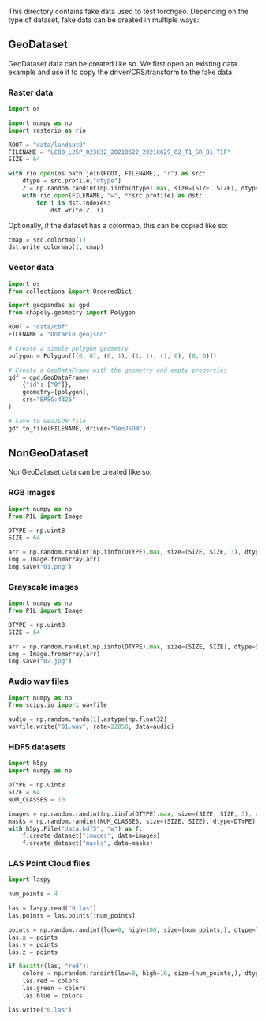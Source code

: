 This directory contains fake data used to test torchgeo. Depending on the type of dataset, fake data can be created in multiple ways:

## GeoDataset

GeoDataset data can be created like so. We first open an existing data example and use it to copy the driver/CRS/transform to the fake data.

### Raster data

```python
import os

import numpy as np
import rasterio as rio

ROOT = "data/landsat8"
FILENAME = "LC08_L2SP_023032_20210622_20210629_02_T1_SR_B1.TIF"
SIZE = 64

with rio.open(os.path.join(ROOT, FILENAME), "r") as src:
    dtype = src.profile["dtype"]
    Z = np.random.randint(np.iinfo(dtype).max, size=(SIZE, SIZE), dtype=dtype)
    with rio.open(FILENAME, "w", **src.profile) as dst:
        for i in dst.indexes:
            dst.write(Z, i)
```

Optionally, if the dataset has a colormap, this can be copied like so:

```python
cmap = src.colormap(1)
dst.write_colormap(1, cmap)
```

### Vector data

```python
import os
from collections import OrderedDict

import geopandas as gpd
from shapely.geometry import Polygon

ROOT = "data/cbf"
FILENAME = "Ontario.geojson"

# Create a simple polygon geometry
polygon = Polygon([(0, 0), (0, 1), (1, 1), (1, 0), (0, 0)])

# Create a GeoDataFrame with the geometry and empty properties
gdf = gpd.GeoDataFrame(
    {"id": ["0"]},
    geometry=[polygon],
    crs="EPSG:4326"
)

# Save to GeoJSON file
gdf.to_file(FILENAME, driver="GeoJSON")
```

## NonGeoDataset

NonGeoDataset data can be created like so.

### RGB images

```python
import numpy as np
from PIL import Image

DTYPE = np.uint8
SIZE = 64

arr = np.random.randint(np.iinfo(DTYPE).max, size=(SIZE, SIZE, 3), dtype=DTYPE)
img = Image.fromarray(arr)
img.save("01.png")
```

### Grayscale images

```python
import numpy as np
from PIL import Image

DTYPE = np.uint8
SIZE = 64

arr = np.random.randint(np.iinfo(DTYPE).max, size=(SIZE, SIZE), dtype=DTYPE)
img = Image.fromarray(arr)
img.save("02.jpg")
```

### Audio wav files

```python
import numpy as np
from scipy.io import wavfile

audio = np.random.randn(1).astype(np.float32)
wavfile.write("01.wav", rate=22050, data=audio)
```

### HDF5 datasets

```python
import h5py
import numpy as np

DTYPE = np.uint8
SIZE = 64
NUM_CLASSES = 10

images = np.random.randint(np.iinfo(DTYPE).max, size=(SIZE, SIZE, 3), dtype=DTYPE)
masks = np.random.randint(NUM_CLASSES, size=(SIZE, SIZE), dtype=DTYPE)
with h5py.File("data.hdf5", "w") as f:
    f.create_dataset("images", data=images)
    f.create_dataset("masks", data=masks)
```

### LAS Point Cloud files

```python
import laspy

num_points = 4

las = laspy.read("0.las")
las.points = las.points[:num_points]

points = np.random.randint(low=0, high=100, size=(num_points,), dtype=las.x.dtype)
las.x = points
las.y = points
las.z = points

if hasattr(las, "red"):
    colors = np.random.randint(low=0, high=10, size=(num_points,), dtype=las.red.dtype)
    las.red = colors
    las.green = colors
    las.blue = colors

las.write("0.las")
```
